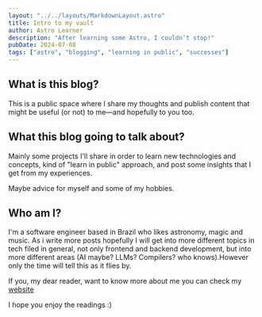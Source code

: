 ```yaml
---
layout: "../../layouts/MarkdownLayout.astro"
title: Intro to my vault
author: Astro Learner
description: "After learning some Astro, I couldn't stop!"
pubDate: 2024-07-08
tags: ["astro", "blogging", "learning in public", "successes"]
---
```

## What is this blog?

This is a public space where I share my thoughts and publish content that might be useful (or not) to me—and hopefully to you too.

## What this blog  going to talk about?

Mainly some projects I'll share in order to learn new technologies and concepts, kind of "learn in public" approach, and post some insights that I get from my experiences.

Maybe advice for myself and some of my  hobbies.

## Who am I?

I'm a software engineer based in Brazil who likes astronomy, magic and music. As i write more posts hopefully I will get into more different topics in tech filed in general, not only frontend and backend development, but into more different areas (AI maybe? LLMs? Compilers? who knows).However only the time will tell this as it flies by.

If you, my dear reader, want to know more about me you can check my [website](https://guilherme-dev-pi.vercel.app/)

I hope you enjoy the readings  :)

